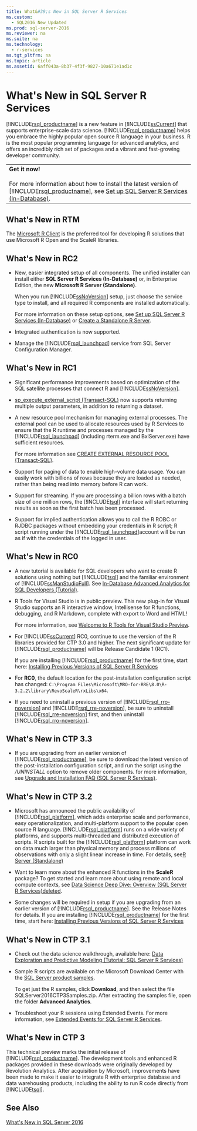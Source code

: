 ```yaml
---
title: What&#39;s New in SQL Server R Services
ms.custom: 
  - SQL2016_New_Updated
ms.prod: sql-server-2016
ms.reviewer: na
ms.suite: na
ms.technology: 
  - r-services
ms.tgt_pltfrm: na
ms.topic: article
ms.assetid: 6aff043a-8b37-4f3f-9827-10a671e1ad1c
---
```

# What&#39;s New in SQL Server R Services
  [!INCLUDE[rsql_productname](../../Topics/TopicNameContainA/includes/rsql_productname_md.md)] is a new feature in [!INCLUDE[ssCurrent](../../Topics/TopicNameContainA/includes/ssCurrent_md.md)] that supports enterprise-scale data science. [!INCLUDE[rsql_productname](../../Topics/TopicNameContainA/includes/rsql_productname_md.md)] helps you embrace the highly popular open source R language in your business. R is the most popular programming language for advanced analytics, and offers an incredibly rich set of packages and a vibrant and fast-growing developer community.  
  
||  
|-|  
|**Get it now!**<br /><br /> For more information about how to install the latest version of [!INCLUDE[rsql_productname](../../Topics/TopicNameContainA/includes/rsql_productname_md.md)], see [Set up SQL Server R Services &#40;In-Database&#41;](../../Topics/TopicNameNotContainA/Set-up-SQL-Server-R-Services--In-Database-.md).|  
  
## What's New in RTM  
  
The [Microsoft R Client](http://go.microsoft.com/fwlink/?LinkId=799768) is the preferred tool for developing R solutions that use Microsoft R Open and the ScaleR libraries.
  
## What's New in RC2  
  
-   New, easier integrated setup of   all components. The unified installer can install either **SQL Server R Services (In-Database)** or, in Enterprise Edition, the new **Microsoft R Server (Standalone)**.  
  
     When you run [!INCLUDE[ssNoVersion](../../Topics/TopicNameContainA/includes/ssNoVersion_md.md)] setup, just choose the service type to install, and all required R components are installed automatically.  
  
     For more information on these setup options, see [Set up SQL Server R Services &#40;In-Database&#41;](../../Topics/TopicNameNotContainA/Set-up-SQL-Server-R-Services--In-Database-.md) or [Create a Standalone R Server](../../Topics/TopicNameContainA/Create-a-Standalone-R-Server.md).  
  
-   Integrated authentication is now supported.  
  
-   Manage the [!INCLUDE[rsql_launchpad](../../Topics/TopicNameNotContainA/includes/rsql_launchpad_md.md)] service from SQL Server Configuration Manager.  
  
## What's New in RC1  
  
-   Significant performance improvements based on optimization of the SQL satellite processes that connect R and [!INCLUDE[ssNoVersion](../../Topics/TopicNameContainA/includes/ssNoVersion_md.md)].  
  
-   [sp_execute_external_script &#40;Transact-SQL&#41;](../Topic/sp_execute_external_script%20\(Transact-SQL\).md) now supports returning multiple output parameters, in addition to returning a dataset.  
  
-   A new resource pool mechanism for managing external processes.  The external pool can be used to allocate resources used by R Services to ensure that the R runtime and processes managed by the [!INCLUDE[rsql_launchpad](../../Topics/TopicNameNotContainA/includes/rsql_launchpad_md.md)] (including rterm.exe and BxlServer.exe) have sufficient resources.  
  
     For more information see [CREATE EXTERNAL RESOURCE POOL &#40;Transact-SQL&#41;](../Topic/CREATE%20EXTERNAL%20RESOURCE%20POOL%20\(Transact-SQL\).md).  
  
-   Support for paging of data to enable high-volume data usage. You can easily work with billions of rows because they are loaded as needed, rather than being read into memory before R can work.  
  
-   Support for streaming. If you are processing  a billion rows with a batch size of one million rows, the [!INCLUDE[tsql](../../Topics/TopicNameContainA/includes/tsql_md.md)] interface will start returning results as soon as the first batch has been processed.  
  
-   Support for implied authentication allows you to call the R ROBC or RJDBC packages without embedding your credentials in R script; R script running under the [!INCLUDE[rsql_launchpad](../../Topics/TopicNameNotContainA/includes/rsql_launchpad_md.md)]account will be run as if with the credentials of the logged in user.  
  
## What's New in RC0  
  
-   A new tutorial is available for SQL developers who want to create R solutions using nothing but [!INCLUDE[tsql](../../Topics/TopicNameContainA/includes/tsql_md.md)] and the familiar environment of [!INCLUDE[ssManStudioFull](../../Topics/TopicNameContainA/includes/ssManStudioFull_md.md)]. See [In-Database Advanced Analytics for SQL Developers &#40;Tutorial&#41;](../Topic/In-Database%20Advanced%20Analytics%20for%20SQL%20Developers%20\(Tutorial\).md).  
  
-   R Tools for Visual Studio is in public preview. This new plug-in for Visual Studio supports an R interactive window, Intellisense for R functions, debugging, and R Markdown, complete with export to Word and HTML!  
  
     For more information, see [Welcome to R Tools for Visual Studio Preview](http://microsoft.github.io/RTVS-docs).  
  
-   For [!INCLUDE[ssCurrent](../../Topics/TopicNameContainA/includes/ssCurrent_md.md)] RC0, continue to use the version of the R libraries provided for CTP 3.0 and higher.  The next significant update for [!INCLUDE[rsql_productname](../../Topics/TopicNameContainA/includes/rsql_productname_md.md)] will be Release Candidate 1 (RC1).  
  
     If you are installing [!INCLUDE[rsql_productname](../../Topics/TopicNameContainA/includes/rsql_productname_md.md)] for the first time, start here: [Installing Previous Versions of SQL Server R Services](../../Topics/TopicNameNotContainA/Installing-Previous-Versions-of-SQL-Server-R-Services.md)  
  
-   For **RC0**, the default location for the post-installation configuration script has changed: `C:\Program Files\Microsoft\MRO-for-RRE\8.0\R-3.2.2\library\RevoScaleR\rxLibs\x64`.  
  
-   If you need to uninstall a previous version of [!INCLUDE[rsql_rro-noversion](../../Topics/TopicNameNotContainA/includes/rsql_rro-noversion_md.md)] and [!INCLUDE[rsql_rre-noversion](../../Topics/TopicNameNotContainA/includes/rsql_rre-noversion_md.md)], be sure to uninstall [!INCLUDE[rsql_rre-noversion](../../Topics/TopicNameNotContainA/includes/rsql_rre-noversion_md.md)] first, and then uninstall [!INCLUDE[rsql_rro-noversion](../../Topics/TopicNameNotContainA/includes/rsql_rro-noversion_md.md)].  
  
## What's New in CTP 3.3  
  
-   If you are upgrading from an earlier version of [!INCLUDE[rsql_productname](../../Topics/TopicNameContainA/includes/rsql_productname_md.md)], be sure to download the latest version of the post-installation configuration script, and run the script using the */UNINSTALL* option to remove older components.  for more information, see [Upgrade and Installation FAQ &#40;SQL Server R Services&#41;](../../Topics/TopicNameNotContainA/Upgrade-and-Installation-FAQ--SQL-Server-R-Services-.md).  
  
## What's New in CTP 3.2  
  
-   Microsoft has announced the public availability of [!INCLUDE[rsql_platform](../../Topics/TopicNameNotContainA/includes/rsql_platform_md.md)], which adds enterprise scale and performance, easy operationalization, and multi-platform support to the popular open source R language. [!INCLUDE[rsql_platform](../../Topics/TopicNameNotContainA/includes/rsql_platform_md.md)] runs on a wide variety of platforms, and supports multi-threaded and distributed execution of scripts. R scripts built for the [!INCLUDE[rsql_platform](../../Topics/TopicNameNotContainA/includes/rsql_platform_md.md)] platform can work on data much larger than physical memory and process millions of observations with only a slight linear increase in time.  For details, see[R Server &#40;Standalone&#41;](../../Topics/TopicNameNotContainA/R-Server--Standalone-.md)  
  
-   Want to learn more about the enhanced R functions in the **ScaleR** package? To get started and learn more about using remote and local compute contexts, see [Data Science Deep Dive: Overview &#40;SQL Server R Services&#41;deleted](../Topic/Data%20Science%20Deep%20Dive:%20Overview%20\(SQL%20Server%20R%20Services\)deleted.md).  
  
-   Some changes will be required in setup if you are upgrading from an earlier version of [!INCLUDE[rsql_productname](../../Topics/TopicNameContainA/includes/rsql_productname_md.md)]. See the Release Notes for details. If you are installing [!INCLUDE[rsql_productname](../../Topics/TopicNameContainA/includes/rsql_productname_md.md)] for the first time, start here: [Installing Previous Versions of SQL Server R Services](../../Topics/TopicNameNotContainA/Installing-Previous-Versions-of-SQL-Server-R-Services.md)  
  
## What's New in CTP 3.1  
  
-   Check out the data science walkthrough, available here:  [Data Exploration and Predictive Modeling &#40;Tutorial: SQL Server R Services&#41;](../Topic/Data%20Exploration%20and%20Predictive%20Modeling%20\(Tutorial:%20SQL%20Server%20R%20Services\).md)  
  
-   Sample R scripts are available on the Microsoft Download Center with the [SQL Server product samples](https://www.microsoft.com/download/details.aspx?id=49502).  
  
     To get just the R samples, click **Download**, and then select the file SQLServer2016CTP3Samples.zip. After extracting the samples file, open the folder **Advanced Analytics**.  
  
-   Troubleshoot your R sessions using Extended Events. For more information, see [Extended Events for SQL Server R Services](../../Topics/TopicNameNotContainA/Extended-Events-for-SQL-Server-R-Services.md).  
  
## What's New in CTP 3  
 This technical preview marks the initial release of [!INCLUDE[rsql_productname](../../Topics/TopicNameContainA/includes/rsql_productname_md.md)]. The development tools and enhanced R packages provided in these downloads were originally developed by Revolution Analytics. After acquisition by Microsoft, improvements have been made to make it  easier to integrate R with enterprise database and data warehousing products, including the ability to run R code directly from [!INCLUDE[tsql](../../Topics/TopicNameContainA/includes/tsql_md.md)].  
  
## See Also  
[What's New in SQL Server 2016 ](../../Topics/TopicNameNotContainA/What-s-New-in-SQL-Server-2016.md)  
  
  